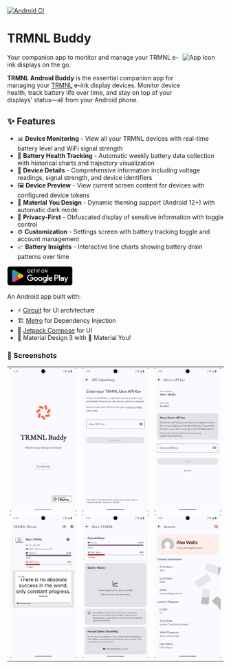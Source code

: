 [![Android CI](https://github.com/hossain-khan/trmnl-android-buddy/actions/workflows/android.yml/badge.svg)](https://github.com/hossain-khan/trmnl-android-buddy/actions/workflows/android.yml)

# TRMNL Buddy
<img width="96" height="96" alt="App Icon" src="https://github.com/user-attachments/assets/f5871ce0-786d-4f2f-aa51-1c6b72413bf7" align="right" />

Your companion app to monitor and manage your TRMNL e-ink displays on the go.

**TRMNL Android Buddy** is the essential companion app for managing your [TRMNL](https://usetrmnl.com) e-ink display devices. Monitor device health, track battery life over time, and stay on top of your displays' status—all from your Android phone.

## ✨ Features

- 📊 **Device Monitoring** - View all your TRMNL devices with real-time battery level and WiFi signal strength
- 🔋 **Battery Health Tracking** - Automatic weekly battery data collection with historical charts and trajectory visualization
- 📱 **Device Details** - Comprehensive information including voltage readings, signal strength, and device identifiers
- 🖼️ **Device Preview** - View current screen content for devices with configured device tokens
- 🎨 **Material You Design** - Dynamic theming support (Android 12+) with automatic dark mode
- 🔐 **Privacy-First** - Obfuscated display of sensitive information with toggle control
- ⚙️ **Customization** - Settings screen with battery tracking toggle and account management
- 📈 **Battery Insights** - Interactive line charts showing battery drain patterns over time

<a href="https://play.google.com/store/apps/details?id=ink.trmnl.android.buddy&pcampaignid=web_share" target="_blank"><img src="project-resources/google-play/GetItOnGooglePlay_Badge_Web_color_English.png" height="45"></a>

An Android app built with:
- ⚡️ [Circuit](https://github.com/slackhq/circuit) for UI architecture
- 🏗️ [Metro](https://zacsweers.github.io/metro/) for Dependency Injection
- 🎨 [Jetpack Compose](https://developer.android.com/jetpack/compose) for UI
- 📱 Material Design 3 with 🌈 Material You!


### 📸 Screenshots

<table>
  <tr>
    <td><img src="project-resources/screenshots/v1.2.0-pixel-6pro/Screenshot_20251021_173055.png" alt="Welcome Screen" width="250"/></td>
    <td><img src="project-resources/screenshots/v1.2.0-pixel-6pro/Screenshot_20251021_173120.png" alt="User API Configuration" width="250"/></td>
    <td><img src="project-resources/screenshots/v1.2.0-pixel-6pro/Screenshot_20251021_173216.png" alt="Device API Key Input" width="250"/></td>
  </tr>
  <tr>
    <td><img src="project-resources/screenshots/v1.2.0-pixel-6pro/Screenshot_20251021_173259.png" alt="Device Preview" width="250"/></td>
    <td><img src="project-resources/screenshots/v1.2.0-pixel-6pro/Screenshot_20251021_173357.png" alt="Device Details" width="250"/></td>
    <td><img src="project-resources/screenshots/v1.2.0-pixel-6pro/Screenshot_20251021_173320.png" alt="User Account Home" width="250"/></td>
  </tr>
</table>
